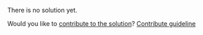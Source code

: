 
There is no solution yet.

Would you like to [contribute to the solution](https://github.com/BFEdev/BFE.dev-solutions/blob/main/quiz/implicit-coersion-2_en.md)? [Contribute guideline](https://github.com/BFEdev/BFE.dev-solutions#how-to-contribute)
